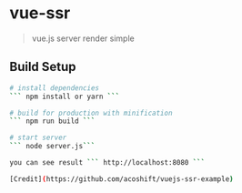 # vue-ssr

> vue.js server render simple

## Build Setup

``` bash
# install dependencies
``` npm install or yarn ```

# build for production with minification
``` npm run build ```

# start server 
``` node server.js```

you can see result ``` http://localhost:8080 ```

[Credit](https://github.com/acoshift/vuejs-ssr-example)
